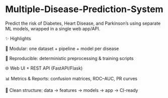 # Multiple-Disease-Prediction-System
Predict the risk of Diabetes, Heart Disease, and Parkinson’s using separate ML models, wrapped in a single web app/API.

✨ Highlights

🔁 Modular: one dataset + pipeline + model per disease

🧪 Reproducible: deterministic preprocessing & training scripts

🌐 Web UI + REST API (FastAPI/Flask)

📊 Metrics & Reports: confusion matrices, ROC–AUC, PR curves

🧱 Clean structure: data → features → models → app → CI-ready
